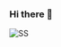 ### Hi there 👋

![SS](![image](https://github.com/ZafeerMahmood/ZafeerMahmood/assets/110195877/8a9f6160-a13c-4907-822c-76e44f43c5f2))
<!--
**ZafeerMahmood/ZafeerMahmood** is a ✨ _special_ ✨ repository because its `README.md` (this file) appears on your GitHub profile.

Here are some ideas to get you started:

- 🔭 I’m currently working on ...
- 🌱 I’m currently learning ...
- 👯 I’m looking to collaborate on ...
- 🤔 I’m looking for help with ...
- 💬 Ask me about ...
- 📫 How to reach me: ...
- 😄 Pronouns: ...
- ⚡ Fun fact: ...
-->
